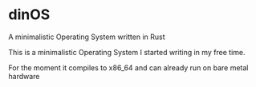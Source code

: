 # dinOS
A minimalistic Operating System written in Rust

This is a minimalistic Operating System I started writing in my free time.

For the moment it compiles to x86_64 and can already run on bare metal hardware
